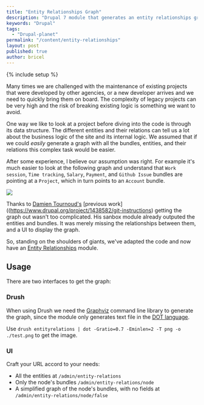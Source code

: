 ```yaml
---
title: "Entity Relationships Graph"
description: "Drupal 7 module that generates an entity relationships graph"
keywords: "Drupal"
tags:
  - "Drupal-planet"
permalink: "/content/entity-relationships"
layout: post
published: true
author: bricel
---
```


{% include setup %}

Many times we are challenged with the maintenance of existing projects that were developed by other agencies, or a new
developer arrives and we need to quickly bring them on board. The complexity of legacy projects can be very high and the risk of breaking existing logic is something we want to avoid.

One way we like to look at a project before diving into the code is through its data structure. The different entities and their relations can tell us a lot about the business logic of the site and its internal logic. We assumed that if we could _easily_ generate a graph
with all the bundles, entities, and their relations this complex task would be easier.

After some experience, I believe our assumption was right. For example it's much easier to look at the following graph and understand that `Work session`, `Time tracking`, `Salary`, `Payment`, and `Github Issue` bundles are pointing at a `Project`, which in turn points to an `Account` bundle.

<div class="thumbnail">
  <img src="{{BASE_PATH}}/assets/images/posts/entity-relations/image1.jpg">
</div>

<!-- more -->

Thanks to [Damien
Tournoud's](https://www.drupal.org/u/damien-tournoud) [previous work]((https://www.drupal.org/project/1438582/git-instructions) getting the graph out wasn't too complicated. His sanbox module already outputed the entities and bundles. It was merely missing the relationships between them, and a UI to display the graph.

So, standing on the shoulders of giants, we've adapted the code and now have an [Entity Relationships](https://github.com/Gizra/entityrelationships) module.


## Usage

There are two interfaces to get the graph:

### Drush

When using Drush we need the [Graphviz](http://www.graphviz.org/doc/info/command.html) command line library to generate the graph,
since the module only generates text file in the [DOT language](https://en.wikipedia.org/wiki/DOT_(graph_description_language)).

Use `drush entityrelations | dot -Gratio=0.7 -Eminlen=2 -T png -o ./test.png` to get the image.


### UI

Craft your URL accord to your needs:

* All the entities at `/admin/entity-relations`
* Only the node's bundles `/admin/entity-relations/node`
* A simplified graph of the node's bundles, with no fields at `/admin/entity-relations/node/false`
